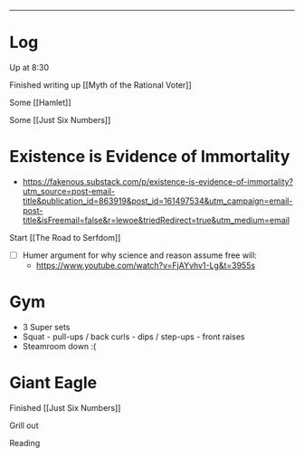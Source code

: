 


---

# Log

Up at 8:30 


Finished writing up [[Myth of the Rational Voter]]

Some [[Hamlet]]

Some [[Just Six Numbers]]

# Existence is Evidence of Immortality
- https://fakenous.substack.com/p/existence-is-evidence-of-immortality?utm_source=post-email-title&publication_id=863919&post_id=161497534&utm_campaign=email-post-title&isFreemail=false&r=lewoe&triedRedirect=true&utm_medium=email

Start [[The Road to Serfdom]]

- [ ] Humer argument for why science and reason assume free will:
	- https://www.youtube.com/watch?v=FjAYvhv1-Lg&t=3955s
# Gym
- 3 Super sets
- Squat - pull-ups / back curls - dips / step-ups - front raises
- Steamroom  down :( 

# Giant Eagle 

Finished [[Just Six Numbers]]

Grill out

Reading

